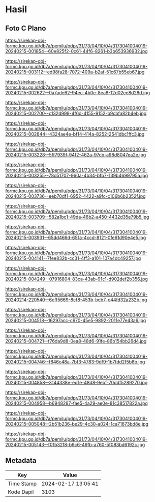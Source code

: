# Hasil

## Foto C Plano

https://sirekap-obj-formc.kpu.go.id/db7a/pemilu/pdpr/31/73/04/10/04/3173041004019-20240215-001854--60e825f2-0c61-44f6-8261-b3b653936932.jpg

https://sirekap-obj-formc.kpu.go.id/db7a/pemilu/pdpr/31/73/04/10/04/3173041004019-20240215-003112--ed98fa28-7072-409a-b2af-51c67b55eb67.jpg

https://sirekap-obj-formc.kpu.go.id/db7a/pemilu/pdpr/31/73/04/10/04/3173041004019-20240215-002622--0a7ade62-94ec-4b0e-8ea8-12d02ee8d28d.jpg

https://sirekap-obj-formc.kpu.go.id/db7a/pemilu/pdpr/31/73/04/10/04/3173041004019-20240215-002700--c132d999-4f6d-4155-9152-b9cbfa82b4eb.jpg

https://sirekap-obj-formc.kpu.go.id/db7a/pemilu/pdpr/31/73/04/10/04/3173041004019-20240215-002844--4324ae4e-bf14-414a-8252-2541dbc1ffc3.jpg

https://sirekap-obj-formc.kpu.go.id/db7a/pemilu/pdpr/31/73/04/10/04/3173041004019-20240215-003228--5ff7939f-94f2-462a-97cb-a98d8047ea2e.jpg

https://sirekap-obj-formc.kpu.go.id/db7a/pemilu/pdpr/31/73/04/10/04/3173041004019-20240215-003255--78d51707-960a-4b34-bfb7-139b4699795a.jpg

https://sirekap-obj-formc.kpu.go.id/db7a/pemilu/pdpr/31/73/04/10/04/3173041004019-20240215-003736--eeb70df1-6952-4422-a9fc-c106b6b2352f.jpg

https://sirekap-obj-formc.kpu.go.id/db7a/pemilu/pdpr/31/73/04/10/04/3173041004019-20240215-003709--582a1bc1-49da-46b2-a450-4432d35e79b5.jpg

https://sirekap-obj-formc.kpu.go.id/db7a/pemilu/pdpr/31/73/04/10/04/3173041004019-20240215-003931--65dd466d-651a-4ccd-8121-0fe61d90e4e5.jpg

https://sirekap-obj-formc.kpu.go.id/db7a/pemilu/pdpr/31/73/04/10/04/3173041004019-20240215-004141--7fee832b-cc31-4ff3-a101-107a4dc49257.jpg

https://sirekap-obj-formc.kpu.go.id/db7a/pemilu/pdpr/31/73/04/10/04/3173041004019-20240215-004249--07916804-83ca-43ab-91c1-d902def2b356.jpg

https://sirekap-obj-formc.kpu.go.id/db7a/pemilu/pdpr/31/73/04/10/04/3173041004019-20240214-220540--6cff5669-8cf8-453b-beb7-c44fd32a232b.jpg

https://sirekap-obj-formc.kpu.go.id/db7a/pemilu/pdpr/31/73/04/10/04/3173041004019-20240215-004518--16297acc-c970-45e5-9892-2011e77e43a6.jpg

https://sirekap-obj-formc.kpu.go.id/db7a/pemilu/pdpr/31/73/04/10/04/3173041004019-20240215-004721--f76da9d8-0ea8-48d6-91fe-86b154bb26d4.jpg

https://sirekap-obj-formc.kpu.go.id/db7a/pemilu/pdpr/31/73/04/10/04/3173041004019-20240215-004746--f646c48a-7bf3-4783-9df9-1b7fdd2f5b8b.jpg

https://sirekap-obj-formc.kpu.go.id/db7a/pemilu/pdpr/31/73/04/10/04/3173041004019-20240215-004858--3144338e-ed1e-48d8-9ebf-70ddf5289270.jpg

https://sirekap-obj-formc.kpu.go.id/db7a/pemilu/pdpr/31/73/04/10/04/3173041004019-20240215-004958--b6948287-fae5-4a29-ae0e-81c38517822a.jpg

https://sirekap-obj-formc.kpu.go.id/db7a/pemilu/pdpr/31/73/04/10/04/3173041004019-20240215-005048--2b51b236-be29-4c30-a024-1ca71673bd8e.jpg

https://sirekap-obj-formc.kpu.go.id/db7a/pemilu/pdpr/31/73/04/10/04/3173041004019-20240215-005143--f01b32f8-b9c6-49fb-a760-5f083bd6192c.jpg


## Metadata

| Key        | Value               |
| ---------- | ------------------- |
| Time Stamp | 2024-02-17 13:05:41 |
| Kode Dapil | 3103                |



